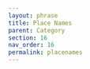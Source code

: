 ```yaml
---
layout: phrase
title: Place Names
parent: Category
section: 16
nav_order: 16
permalink: placenames
---
```


